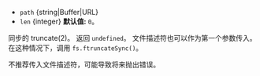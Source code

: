 <!-- YAML
added: v0.8.6
-->

* `path` {string|Buffer|URL}
* `len` {integer} **默认值:** `0`。

同步的 truncate(2)。
返回 `undefined`。
文件描述符也可以作为第一个参数传入。 
在这种情况下，调用 `fs.ftruncateSync()`。

不推荐传入文件描述符，可能导致将来抛出错误。


